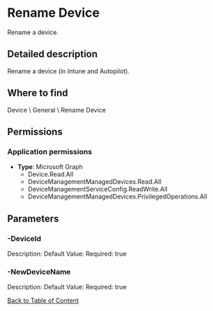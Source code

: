 # Rename Device

Rename a device.

## Detailed description
Rename a device (in Intune and Autopilot).

## Where to find
Device \ General \ Rename Device

## Permissions
### Application permissions
- **Type**: Microsoft Graph
  - Device.Read.All
  - DeviceManagementManagedDevices.Read.All
  - DeviceManagementServiceConfig.ReadWrite.All
  - DeviceManagementManagedDevices.PrivilegedOperations.All


## Parameters
### -DeviceId
Description: 
Default Value: 
Required: true

### -NewDeviceName
Description: 
Default Value: 
Required: true


[Back to Table of Content](../../../README.md)

